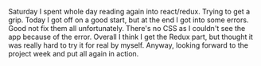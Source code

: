 Saturday I spent whole day reading again into react/redux. Trying to get a grip.
Today I got off on a good start, but at the end I got into some errors. Good not fix them all unfortunately.
There's no CSS as I couldn't see the app because of the error.
Overall I think I get the Redux part, but thought it was really hard to try it for real by myself.
Anyway, looking forward to the project week and put all again in action.
